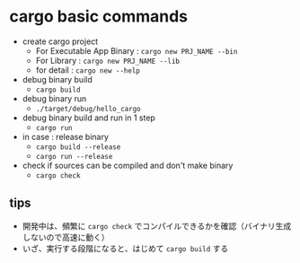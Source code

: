 # cargo basic commands

- create cargo project
  - For Executable App Binary : `cargo new PRJ_NAME --bin`
  - For Library : `cargo new PRJ_NAME --lib`
  - for detail : `cargo new --help`
- debug binary build
  - `cargo build`
- debug binary run
  - `./target/debug/hello_cargo`
- debug binary build and run in 1 step
  - `cargo run`
- in case : release binary
  - `cargo build --release`
  - `cargo run --release`
- check if sources can be compiled and don't make binary
  - `cargo check`


## tips

- 開発中は、頻繁に `cargo check` でコンパイルできるかを確認（バイナリ生成しないので高速に動く）
- いざ、実行する段階になると、はじめて `cargo build` する